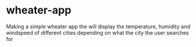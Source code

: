 # wheater-app


Making a simple wheater app the will display the temperature, humidity and windspeed of different cities depending on what the city the user searches for